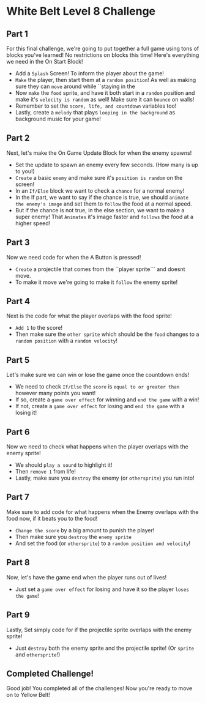 # White Belt Level 8 Challenge

## Part 1
For this final challenge, we're going to put together a full game using tons of blocks you've learned! No restrictions on blocks this time! Here's everything we need in the On Start Block!
 - Add a ``Splash`` Screen! To inform the player about the game!
 - ``Make`` the player, then start them at a ``random position``! As well as making sure they can ``move`` around while ``staying in the
 - Now ``make`` the ``food`` sprite, and have it both start in a ``random`` position and make it's ``velocity is random`` as well! Make sure it can ``bounce`` on walls!
 - Remember to set the ``score, life, and countdown`` variables too!
 - Lastly, create a ``melody`` that plays ``looping in the background`` as background music for your game!
 
## Part 2
Next, let's make the On Game Update Block for when the enemy spawns!
 - Set the update to spawn an enemy every few seconds. (How many is up to you!)
 - ``Create`` a basic ``enemy`` and make sure it's ``position is random`` on the screen!
 - In an ``If/Else`` block we want to check a ``chance`` for a normal enemy!
 - In the If part, we want to say if the chance is true, we should ``animate the enemy's image`` and set them to ``follow`` the food at a normal speed.
 - But if the chance is not true, in the else section, we want to make a super enemy! That ``Animates`` it's image faster and ``follows`` the food at a higher speed!

## Part 3
Now we need code for when the A Button is pressed!
 - ``Create`` a projectile that comes from  the ``player sprite``` and doesnt move.
 - To make it move we're going to make it ``follow`` the enemy sprite!


## Part 4
Next is the code for what the player overlaps with the food sprite!
 - ``Add 1`` to the score!
 -  Then make sure the ``other sprite`` which should be the ``food`` changes to a ``random position`` with a ``random velocity``!

## Part 5
Let's make sure we can win or lose the game once the countdown ends!
 - We need to check ``If/Else`` the ``score`` is ``equal to or greater than`` however many points you want!
 - If so, create a ``game over effect`` for winning and ``end the game`` with a win!
 - If not, create a ``game over effect`` for losing and ``end the game`` with a losing it!

## Part 6
Now we need to check what happens when the player overlaps with the enemy sprite!
 - We should ``play a sound`` to highlight it!
 - Then ``remove 1`` from life!
 - Lastly, make sure you ``destroy`` the enemy (or ``othersprite``) you run into!

## Part 7
Make sure to add code for what happens when the Enemy overlaps with the food now, if it beats you to the food!
 - ``Change the score`` by a big amount to punish the player!
 - Then make sure you ``destroy`` the ``enemy sprite``
 - And set the food (or ``othersprite``) to a ``random position and velocity``!

## Part 8
Now, let's have the game end when the player runs out of lives!
 - Just set a ``game over effect`` for losing and have it so the player ``loses the game``!

## Part 9
Lastly, Set simply code for if the projectile sprite overlaps with the enemy sprite!
 - Just ``destroy`` both the enemy sprite and the projectile sprite! (Or ``sprite`` and ``othersprite``!)

## Completed Challenge!
Good job! You completed all of the challenges! Now you're ready to move on to Yellow Belt!